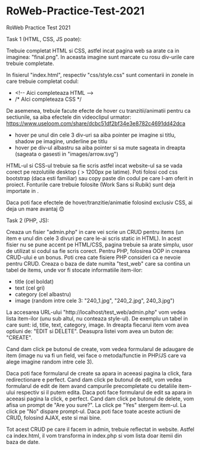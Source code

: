 # RoWeb-Practice-Test-2021
RoWeb Practice Test 2021

Task 1 (HTML, CSS, JS poate):

Trebuie completat HTML si CSS, astfel incat pagina web sa arate ca in imaginea: "final.png". In aceasta imagine sunt marcate cu rosu div-urile care trebuie completate.

In fisierul "index.html", respectiv "css/style.css" sunt comentarii in zonele in care trebuie completat codul:
- \<!-- Aici completeaza HTML -->
- /* AIci completeaza CSS */

De asemenea, trebuie facute efecte de hover cu tranzitii/animatii pentru ca sectiunile, sa aiba efectele din videoclipul urmator: https://www.useloom.com/share/dcbc51df2bf34e3e8782c4691dd42dca
- hover pe unul din cele 3 div-uri sa aiba pointer pe imagine si titlu, shadow pe imagine, underline pe titlu
- hover pe div-ul albastru sa aiba pointer si sa mute sageata in dreapta (sageata o gasesti in "images/arrow.svg")

HTML-ul si CSS-ul trebuie sa fie scris astfel incat website-ul sa se vada corect pe rezolutiile desktop ( > 1200px pe latime).
Poti folosi cod css bootstrap (daca esti familiar) sau copy paste din codul pe care l-am oferit in proiect.
Fonturile care trebuie folosite (Work Sans si Rubik) sunt deja importate in <head>.

Daca poti face efectele de hover/tranzitie/animatie folosind exclusiv CSS, ai deja un mare avantaj 😊

Task 2 (PHP, JS):

Creaza un fisier "admin.php" in care vei scrie un CRUD pentru items (un item e unul din cele 3 divuri pe care le-ai scris static in HTML).
In acest fisier nu se pune accent pe HTML/CSS, pagina trebuie sa arate simplu, usor de utilizat si codul sa fie scris corect.
Pentru PHP, folosirea OOP in crearea CRUD-ului e un bonus. Poti crea cate fisiere PHP consideri ca e nevoie pentru CRUD.
Creaza o baza de date numita "test_web" care sa contina un tabel de items, unde vor fi stocate informatiile item-ilor:
- title (cel boldat)
- text (cel gri)
- category (cel albastru)
- image (random intre cele 3: "240_1.jpg", "240_2.jpg", 240_3.jpg")

La accesarea URL-ului "http://localhost/test_web/admin.php" vom vedea lista item-ilor (unu sub altul, nu conteaza style-ul). De exemplu un tabel in care <th> sunt: id, title, text, category, image.
In dreapta fiecarui item vom avea optiuni de: "EDIT si DELETE".
Deasupra listei vom avea un buton de: "CREATE".

Cand dam click pe butonul de create, vom vedea formularul de adaugare de item (image nu va fi un field, vei face o metoda/functie in PHP/JS care va alege imagine random intre cele 3).

Daca poti face formularul de create sa apara in aceeasi pagina la click, fara redirectionare e perfect.
Cand dam click pe butonul de edit, vom vedea formularul de edit de item avand campurile precompletate cu detaliile item-ului respectiv si il putem edita. Daca poti face formularul de edit sa apara in aceeasi pagina la click, e perfect.
Cand dam click pe butonul de delete, vom afisa un prompt de "Are you sure?". La click pe "Yes" stergem item-ul. La click pe "No" dispare prompt-ul.
Daca poti face toate aceste actiuni de CRUD, folosind AJAX, este si mai bine.

Tot acest CRUD pe care il facem in admin, trebuie reflectat in website.
Astfel ca index.html, il vom transforma in index.php si vom lista doar itemii din baza de date.
